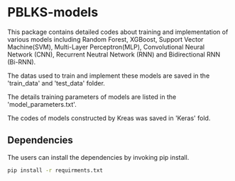 # PBLKS-models
This package contains detailed codes about training and implementation of various models including Random Forest, XGBoost, Support Vector Machine(SVM), Multi-Layer Perceptron(MLP), Convolutional Neural Network (CNN),  Recurrent Neutral Network (RNN) and Bidirectional RNN (Bi-RNN).

The datas used to train and implement these models are saved in the 'train_data' and 'test_data' folder.

The details training parameters of models are listed in the 'model_parameters.txt'.
  
The codes of models constructed by Kreas was saved in 'Keras' fold.

## Dependencies

The users can install the dependencies by invoking pip install.

```bash
pip install -r requirments.txt
```